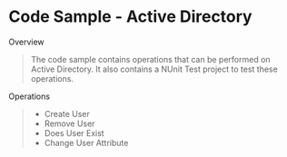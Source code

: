 # Code Sample - Active Directory
Overview
>The code sample contains operations that can be performed on Active Directory. It also contains a NUnit Test project to test these operations.

Operations
>* Create User
>* Remove User
>* Does User Exist
>* Change User Attribute
